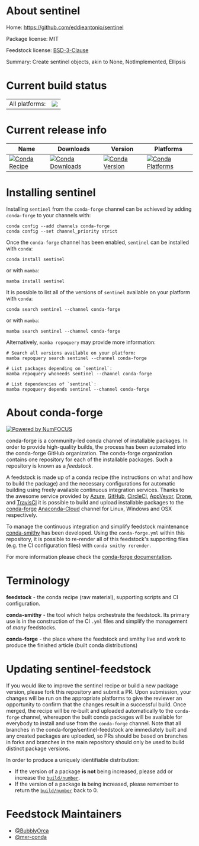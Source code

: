 About sentinel
==============

Home: https://github.com/eddieantonio/sentinel

Package license: MIT

Feedstock license: [BSD-3-Clause](https://github.com/conda-forge/sentinel-feedstock/blob/main/LICENSE.txt)

Summary: Create sentinel objects, akin to None, NotImplemented, Ellipsis

Current build status
====================


<table><tr><td>All platforms:</td>
    <td>
      <a href="https://dev.azure.com/conda-forge/feedstock-builds/_build/latest?definitionId=15204&branchName=main">
        <img src="https://dev.azure.com/conda-forge/feedstock-builds/_apis/build/status/sentinel-feedstock?branchName=main">
      </a>
    </td>
  </tr>
</table>

Current release info
====================

| Name | Downloads | Version | Platforms |
| --- | --- | --- | --- |
| [![Conda Recipe](https://img.shields.io/badge/recipe-sentinel-green.svg)](https://anaconda.org/conda-forge/sentinel) | [![Conda Downloads](https://img.shields.io/conda/dn/conda-forge/sentinel.svg)](https://anaconda.org/conda-forge/sentinel) | [![Conda Version](https://img.shields.io/conda/vn/conda-forge/sentinel.svg)](https://anaconda.org/conda-forge/sentinel) | [![Conda Platforms](https://img.shields.io/conda/pn/conda-forge/sentinel.svg)](https://anaconda.org/conda-forge/sentinel) |

Installing sentinel
===================

Installing `sentinel` from the `conda-forge` channel can be achieved by adding `conda-forge` to your channels with:

```
conda config --add channels conda-forge
conda config --set channel_priority strict
```

Once the `conda-forge` channel has been enabled, `sentinel` can be installed with `conda`:

```
conda install sentinel
```

or with `mamba`:

```
mamba install sentinel
```

It is possible to list all of the versions of `sentinel` available on your platform with `conda`:

```
conda search sentinel --channel conda-forge
```

or with `mamba`:

```
mamba search sentinel --channel conda-forge
```

Alternatively, `mamba repoquery` may provide more information:

```
# Search all versions available on your platform:
mamba repoquery search sentinel --channel conda-forge

# List packages depending on `sentinel`:
mamba repoquery whoneeds sentinel --channel conda-forge

# List dependencies of `sentinel`:
mamba repoquery depends sentinel --channel conda-forge
```


About conda-forge
=================

[![Powered by
NumFOCUS](https://img.shields.io/badge/powered%20by-NumFOCUS-orange.svg?style=flat&colorA=E1523D&colorB=007D8A)](https://numfocus.org)

conda-forge is a community-led conda channel of installable packages.
In order to provide high-quality builds, the process has been automated into the
conda-forge GitHub organization. The conda-forge organization contains one repository
for each of the installable packages. Such a repository is known as a *feedstock*.

A feedstock is made up of a conda recipe (the instructions on what and how to build
the package) and the necessary configurations for automatic building using freely
available continuous integration services. Thanks to the awesome service provided by
[Azure](https://azure.microsoft.com/en-us/services/devops/), [GitHub](https://github.com/),
[CircleCI](https://circleci.com/), [AppVeyor](https://www.appveyor.com/),
[Drone](https://cloud.drone.io/welcome), and [TravisCI](https://travis-ci.com/)
it is possible to build and upload installable packages to the
[conda-forge](https://anaconda.org/conda-forge) [Anaconda-Cloud](https://anaconda.org/)
channel for Linux, Windows and OSX respectively.

To manage the continuous integration and simplify feedstock maintenance
[conda-smithy](https://github.com/conda-forge/conda-smithy) has been developed.
Using the ``conda-forge.yml`` within this repository, it is possible to re-render all of
this feedstock's supporting files (e.g. the CI configuration files) with ``conda smithy rerender``.

For more information please check the [conda-forge documentation](https://conda-forge.org/docs/).

Terminology
===========

**feedstock** - the conda recipe (raw material), supporting scripts and CI configuration.

**conda-smithy** - the tool which helps orchestrate the feedstock.
                   Its primary use is in the construction of the CI ``.yml`` files
                   and simplify the management of *many* feedstocks.

**conda-forge** - the place where the feedstock and smithy live and work to
                  produce the finished article (built conda distributions)


Updating sentinel-feedstock
===========================

If you would like to improve the sentinel recipe or build a new
package version, please fork this repository and submit a PR. Upon submission,
your changes will be run on the appropriate platforms to give the reviewer an
opportunity to confirm that the changes result in a successful build. Once
merged, the recipe will be re-built and uploaded automatically to the
`conda-forge` channel, whereupon the built conda packages will be available for
everybody to install and use from the `conda-forge` channel.
Note that all branches in the conda-forge/sentinel-feedstock are
immediately built and any created packages are uploaded, so PRs should be based
on branches in forks and branches in the main repository should only be used to
build distinct package versions.

In order to produce a uniquely identifiable distribution:
 * If the version of a package **is not** being increased, please add or increase
   the [``build/number``](https://docs.conda.io/projects/conda-build/en/latest/resources/define-metadata.html#build-number-and-string).
 * If the version of a package **is** being increased, please remember to return
   the [``build/number``](https://docs.conda.io/projects/conda-build/en/latest/resources/define-metadata.html#build-number-and-string)
   back to 0.

Feedstock Maintainers
=====================

* [@BubblyOrca](https://github.com/BubblyOrca/)
* [@mxr-conda](https://github.com/mxr-conda/)

